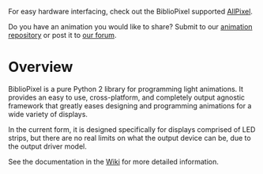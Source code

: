 For easy hardware interfacing, check out the BiblioPixel supported [AllPixel](http://maniacallabs.com/AllPixel).

Do you have an animation you would like to share? Submit to our [animation repository](https://github.com/ManiacalLabs/BiblioPixelAnimations) or post it to [our forum](http://forum.maniacallabs.com/forumdisplay.php?fid=6).

Overview
====

BiblioPixel is a pure Python 2 library for programming light animations. It provides an easy to use, cross-platform, and completely output agnostic framework that greatly eases designing and programming animations for a wide variety of displays.

In the current form, it is designed specifically for displays comprised of LED strips, but there are no real limits on what the output device can be, due to the output driver model.

See the documentation in the [Wiki](https://github.com/ManiacalLabs/BiblioPixel/wiki) for more detailed information.
